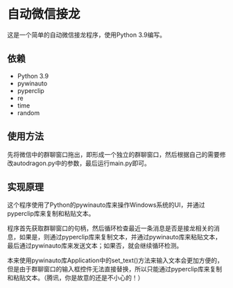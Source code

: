 # 自动微信接龙  

这是一个简单的自动微信接龙程序，使用Python 3.9编写。  

## 依赖  

- Python 3.9  
- pywinauto
- pyperclip
- re
- time
- random

## 使用方法  

先将微信中的群聊窗口拖出，即形成一个独立的群聊窗口，然后根据自己的需要修改autodragon.py中的参数，最后运行main.py即可。  

## 实现原理

这个程序使用了Python的pywinauto库来操作Windows系统的UI，并通过pyperclip库来复制和粘贴文本。  

程序首先获取群聊窗口的句柄，然后循环检查最近一条消息是否是接龙相关的消息，如果是，则通过pyperclip库来复制文本，并通过pywinauto库来粘贴文本，最后通过pywinauto库来发送文本；如果否，就会继续循环检测。  

本来使用pywinauto库Application中的set_text()方法来输入文本会更加方便的，但是由于群聊窗口的输入框控件无法直接替换，所以只能通过pyperclip库来复制和粘贴文本。（腾讯，你是故意的还是不小心的！）  
